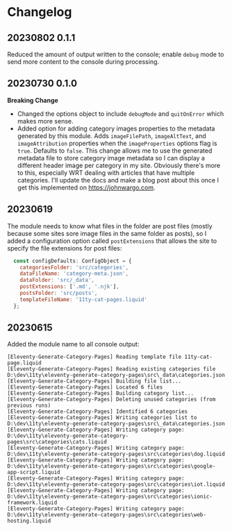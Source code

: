 # Changelog

## 20230802 0.1.1

Reduced the amount of output written to the console; enable `debug` mode to send more content to the console during processing.

## 20230730 0.1.0

**Breaking Change** 

* Changed the options object to include `debugMode` and `quitOnError` which makes more sense.
* Added option for adding category images properties to the metadata generated by this module. Adds `imageFilePath`, `imageAltText`, and `imageAttribution` properties when the `imageProperties` options flag is `true`. Defaults to `false`. This change allows me to use the generated metadata file to store category image metadata so I can display a different header image per category in my site. Obviously there's more to this, especially WRT dealing with articles that have multiple categories. I'll update the docs and make a blog post about this once I get this implemented on https://johnwargo.com.

## 20230619

The module needs to know what files in the folder are post files (mostly because some sites sore image files in the same folder as posts), so I added a configuration option called `postExtensions` that allows the site to specify the file extensions for post files:

```js
  const configDefaults: ConfigObject = {
    categoriesFolder: 'src/categories',
    dataFileName: 'category-meta.json',
    dataFolder: 'src/_data',
    postExtensions: ['.md', '.njk'],
    postsFolder: 'src/posts',
    templateFileName: '11ty-cat-pages.liquid'
  };
```

## 20230615

Added the module name to all console output:

```text
[Eleventy-Generate-Category-Pages] Reading template file 11ty-cat-page.liquid
[Eleventy-Generate-Category-Pages] Reading existing categories file D:\dev\11ty\eleventy-generate-category-pages\src\_data\categories.json
[Eleventy-Generate-Category-Pages] Building file list...
[Eleventy-Generate-Category-Pages] Located 6 files
[Eleventy-Generate-Category-Pages] Building category list...
[Eleventy-Generate-Category-Pages] Deleting unused categories (from previous runs)
[Eleventy-Generate-Category-Pages] Identified 6 categories
[Eleventy-Generate-Category-Pages] Writing categories list to D:\dev\11ty\eleventy-generate-category-pages\src\_data\categories.json
[Eleventy-Generate-Category-Pages] Writing category page: D:\dev\11ty\eleventy-generate-category-pages\src\categories\cats.liquid
[Eleventy-Generate-Category-Pages] Writing category page: D:\dev\11ty\eleventy-generate-category-pages\src\categories\dog.liquid
[Eleventy-Generate-Category-Pages] Writing category page: D:\dev\11ty\eleventy-generate-category-pages\src\categories\google-app-script.liquid
[Eleventy-Generate-Category-Pages] Writing category page: D:\dev\11ty\eleventy-generate-category-pages\src\categories\iot.liquid
[Eleventy-Generate-Category-Pages] Writing category page: D:\dev\11ty\eleventy-generate-category-pages\src\categories\ionic-framework.liquid
[Eleventy-Generate-Category-Pages] Writing category page: D:\dev\11ty\eleventy-generate-category-pages\src\categories\web-hosting.liquid
```